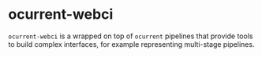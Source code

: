 # ocurrent-webci

`ocurrent-webci` is a wrapped on top of `ocurrent` pipelines that provide tools
to build complex interfaces, for example representing multi-stage pipelines. 

